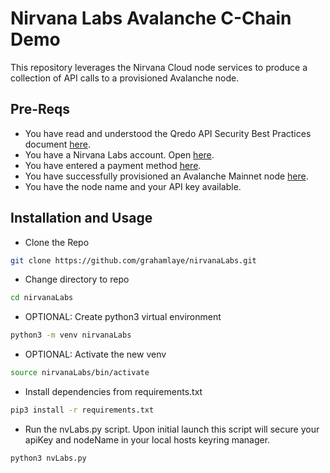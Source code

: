 # Nirvana Labs Avalanche C-Chain Demo

This repository leverages the Nirvana Cloud node services to produce a collection of API calls to a provisioned Avalanche node.


## Pre-Reqs

- You have read and understood the Qredo API Security Best Practices document [here](https://developers.qredo.com/developer-guides/qredo-api/security-best-practices).
- You have a Nirvana Labs account. Open [here](https://nirvanalabs.io/).
- You have entered a payment method [here](https://nirvanalabs.io/cloud).
- You have successfully provisioned an Avalanche Mainnet node [here](https://nirvanalabs.io/dashboard/nodes).
- You have the node name and your API key available.

## Installation and Usage

- Clone the Repo
```bash
git clone https://github.com/grahamlaye/nirvanaLabs.git
```
- Change directory to repo
```bash
cd nirvanaLabs
```

- OPTIONAL: Create python3 virtual environment
```bash
python3 -m venv nirvanaLabs
```

- OPTIONAL: Activate the new venv
```bash
source nirvanaLabs/bin/activate
```

- Install dependencies from requirements.txt
```bash
pip3 install -r requirements.txt
```

- Run the nvLabs.py script. Upon initial launch this script will secure your apiKey and nodeName in your local hosts keyring manager.
```bash
python3 nvLabs.py
```

